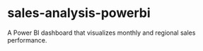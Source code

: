 # sales-analysis-powerbi
A Power BI dashboard that visualizes monthly and regional sales performance.
